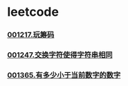 # leetcode


### [](https://github.com/vjudge/leetcode/tree/master/001201-001400/)
### [](https://github.com/vjudge/leetcode/tree/master/001201-001400/)
### [001217.玩筹码](https://github.com/vjudge/leetcode/tree/master/001201-001400/001217.玩筹码)
### [](https://github.com/vjudge/leetcode/tree/master/001201-001400/)
### [](https://github.com/vjudge/leetcode/tree/master/001201-001400/)
### [001247.交换字符使得字符串相同](https://github.com/vjudge/leetcode/tree/master/001201-001400/001247.交换字符使得字符串相同)
### [](https://github.com/vjudge/leetcode/tree/master/001201-001400/)
### [](https://github.com/vjudge/leetcode/tree/master/001201-001400/)
### [001365.有多少小于当前数字的数字](https://github.com/vjudge/leetcode/tree/master/001201-001600/001365.有多少小于当前数字的数字)
### [](https://github.com/vjudge/leetcode/tree/master/001201-001400/)
### [](https://github.com/vjudge/leetcode/tree/master/001201-001400/)
### [](https://github.com/vjudge/leetcode/tree/master/001201-001400/)
